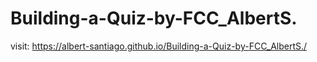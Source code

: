 # Building-a-Quiz-by-FCC_AlbertS. 
visit: https://albert-santiago.github.io/Building-a-Quiz-by-FCC_AlbertS./
